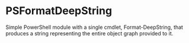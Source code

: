 # PSFormatDeepString
Simple PowerShell module with a single cmdlet, Format-DeepString, that produces a string representing the entire object graph provided to it.
